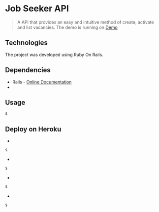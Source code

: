 # Job Seeker API



>A API that provides an easy and intuitive method of create, activate and list vacancies.
The demo is running on [Demo]()

## Technologies
The project was developed using Ruby On Rails.


## Dependencies
* Rails - [Online Documentation](https://rubyonrails.org/)
* 

## Usage

```bash
$ 
```
## Deploy on Heroku

* 

```bash
$ 
```
* 
```bash
$ 
```
* 
```bash
$ 
```
* 
```bash
$ 
```
